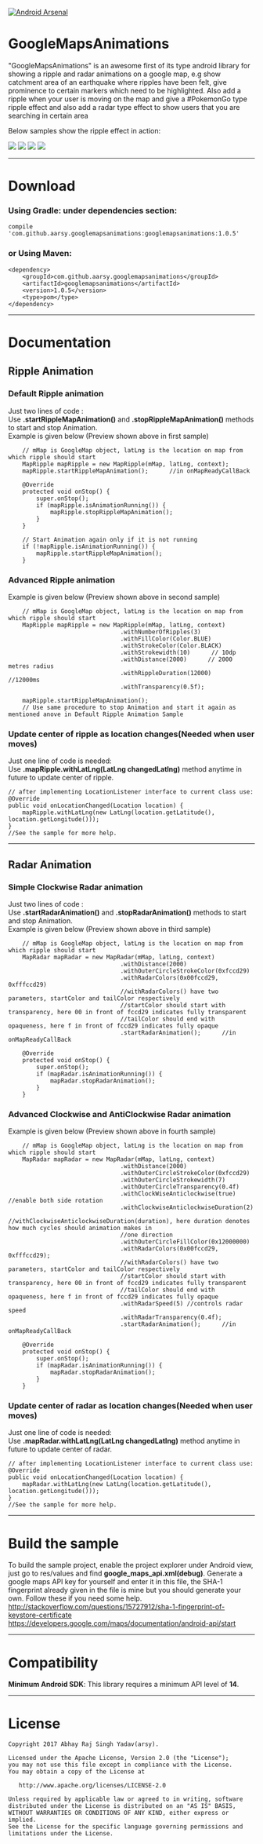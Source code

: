[![Android Arsenal](https://img.shields.io/badge/Android%20Arsenal-GoogleMapsAnimations-green.svg?style=true)](https://android-arsenal.com/details/1/5070)

# GoogleMapsAnimations        

"GoogleMapsAnimations" is an awesome first of its type android library for showing a ripple and radar animations on a google map, e.g show catchment area of an earthquake where ripples have been felt, give prominence to certain markers which need to be highlighted. Also add a ripple when your user is moving on the map and give a #PokemonGo type ripple effect and also add a radar type effect to show users that you are searching in certain area

Below samples show the ripple effect in action:

<img src="/gifs/Sample2.gif" > <img src="/gifs/Sample1.gif" > <img src="/gifs/Sample3.gif"> <img src="/gifs/Sample4.gif">

------    

# Download    
### Using Gradle: under dependencies section:   
  
    compile 'com.github.aarsy.googlemapsanimations:googlemapsanimations:1.0.5'

### or Using Maven:
    <dependency>
        <groupId>com.github.aarsy.googlemapsanimations</groupId>
        <artifactId>googlemapsanimations</artifactId>
        <version>1.0.5</version>
        <type>pom</type>
    </dependency>

------

# Documentation

## Ripple Animation

### Default Ripple animation
Just two lines of code :  
Use **.startRippleMapAnimation()** and **.stopRippleMapAnimation()** methods to start and stop Animation.     
Example is given below (Preview shown above in first sample)
  
        // mMap is GoogleMap object, latLng is the location on map from which ripple should start
        MapRipple mapRipple = new MapRipple(mMap, latLng, context);
        mapRipple.startRippleMapAnimation();      //in onMapReadyCallBack

        @Override
        protected void onStop() {
            super.onStop();
            if (mapRipple.isAnimationRunning()) {
                mapRipple.stopRippleMapAnimation();
            }
        }
        
        // Start Animation again only if it is not running
        if (!mapRipple.isAnimationRunning()) {
            mapRipple.startRippleMapAnimation();
        }
     

### Advanced Ripple animation

Example is given below (Preview shown above in second sample)
  
        // mMap is GoogleMap object, latLng is the location on map from which ripple should start
        MapRipple mapRipple = new MapRipple(mMap, latLng, context)
                                    .withNumberOfRipples(3)
                                    .withFillColor(Color.BLUE)
                                    .withStrokeColor(Color.BLACK)
                                    .withStrokewidth(10)      // 10dp
                                    .withDistance(2000)      // 2000 metres radius
                                    .withRippleDuration(12000)    //12000ms
                                    .withTransparency(0.5f);
                            
        mapRipple.startRippleMapAnimation();
        // Use same procedure to stop Animation and start it again as mentioned anove in Default Ripple Animation Sample

### Update center of ripple as location changes(Needed when user moves)
Just one line of code is needed:  
Use **.mapRipple.withLatLng(LatLng changedLatlng)** method anytime in future to update center of ripple.
  
  	// after implementing LocationListener interface to current class use:
    @Override
    public void onLocationChanged(Location location) {
        mapRipple.withLatLng(new LatLng(location.getLatitude(), location.getLongitude()));
    }
	//See the sample for more help.
	
------
	
	
## Radar Animation

### Simple Clockwise Radar animation
Just two lines of code :  
Use **.startRadarAnimation()** and **.stopRadarAnimation()** methods to start and stop Animation.     
Example is given below (Preview shown above in third sample)
  
        // mMap is GoogleMap object, latLng is the location on map from which ripple should start
        MapRadar mapRadar = new MapRadar(mMap, latLng, context)
                                    .withDistance(2000)
                                    .withOuterCircleStrokeColor(0xfccd29)
                                    .withRadarColors(0x00fccd29, 0xfffccd29)
                                    //withRadarColors() have two parameters, startColor and tailColor respectively
                                    //startColor should start with transparency, here 00 in front of fccd29 indicates fully transparent
                                    //tailColor should end with opaqueness, here f in front of fccd29 indicates fully opaque
                                    .startRadarAnimation();      //in onMapReadyCallBack
        
        @Override
        protected void onStop() {
            super.onStop();
            if (mapRadar.isAnimationRunning()) {
                mapRadar.stopRadarAnimation();
            }
        }



### Advanced Clockwise and AntiClockwise Radar animation

Example is given below (Preview shown above in fourth sample)
  
        // mMap is GoogleMap object, latLng is the location on map from which ripple should start
        MapRadar mapRadar = new MapRadar(mMap, latLng, context)
                                    .withDistance(2000)
                                    .withOuterCircleStrokeColor(0xfccd29)
                                    .withOuterCircleStrokewidth(7)
                                    .withOuterCircleTransparency(0.4f)
                                    .withClockWiseAnticlockwise(true)		//enable both side rotation
                                    .withClockwiseAnticlockwiseDuration(2)
                                    //withClockwiseAnticlockwiseDuration(duration), here duration denotes how much cycles should animation makes in 
                                    //one direction
                                    .withOuterCircleFillColor(0x12000000)
                                    .withRadarColors(0x00fccd29, 0xfffccd29);
                                    //withRadarColors() have two parameters, startColor and tailColor respectively
                                    //startColor should start with transparency, here 00 in front of fccd29 indicates fully transparent
                                    //tailColor should end with opaqueness, here f in front of fccd29 indicates fully opaque
		                            .withRadarSpeed(5) //controls radar speed
		                            .withRadarTransparency(0.4f);
		                            .startRadarAnimation();      //in onMapReadyCallBack
		
        @Override
        protected void onStop() {
            super.onStop();
            if (mapRadar.isAnimationRunning()) {
                mapRadar.stopRadarAnimation();
            }
        }

### Update center of radar as location changes(Needed when user moves)
Just one line of code is needed:  
Use **.mapRadar.withLatLng(LatLng changedLatlng)** method anytime in future to update center of radar.    
  
  	// after implementing LocationListener interface to current class use:
    @Override
    public void onLocationChanged(Location location) {
        mapRadar.withLatLng(new LatLng(location.getLatitude(), location.getLongitude()));
    }
	//See the sample for more help.
       
------

# Build the sample
To build the sample project, enable the project explorer under Android view, just go to res/values and find **google_maps_api.xml(debug)**. Generate a google maps API key for yourself and enter it in this file, the SHA-1 fingerprint already given in the file is mine but you should generate your own. Follow these if you need some help.
http://stackoverflow.com/questions/15727912/sha-1-fingerprint-of-keystore-certificate
https://developers.google.com/maps/documentation/android-api/start

------

# Compatibility

**Minimum Android SDK**: This library requires a minimum API level of **14**.    

------

# License

    Copyright 2017 Abhay Raj Singh Yadav(arsy).

    Licensed under the Apache License, Version 2.0 (the "License");
    you may not use this file except in compliance with the License.
    You may obtain a copy of the License at

       http://www.apache.org/licenses/LICENSE-2.0

    Unless required by applicable law or agreed to in writing, software
    distributed under the License is distributed on an "AS IS" BASIS,
    WITHOUT WARRANTIES OR CONDITIONS OF ANY KIND, either express or implied.
    See the License for the specific language governing permissions and
    limitations under the License.


